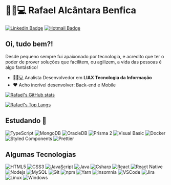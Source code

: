 # :man_technologist:💻 Rafael Alcântara Benfica

[![Linkedin Badge](https://img.shields.io/badge/-LinkedIn-blue?style=flat-square&logo=Linkedin&logoColor=white&link=https://www.linkedin.com/in/rafael-benfica/)](https://www.linkedin.com/in/rafael-benfica/)
[![Hotmail Badge](https://img.shields.io/badge/-Hotmail-0078d4?style=flat-square&logo=mail.ru&logoColor=white&link=mailto:ra.fa.alcantara@hotmail.com)](mailto:ra.fa.alcantara@hotmail.com)

## Oi, tudo bem?!

Desde pequeno sempre fui apaixonado por tecnologia, e acredito que ter o poder de prover soluções que facilitem, ou agilizem, a vida das pessoas é algo fantástico!

- 👦🏻💻 Analista Desenvolvedor em **LIAX Tecnologia da Informação**
- ❤️ Acho incrível desenvolver: Back-end e Mobile

[![Rafael's GitHub stats](https://github-readme-stats.vercel.app/api?username=rafael-benfica&show_icons=true&theme=radical&hide=issues)](https://github.com/anuraghazra/github-readme-stats)

[![Rafael's Top Langs](https://github-readme-stats.vercel.app/api/top-langs/?username=rafael-benfica&theme=radical&layout=compact)](https://github.com/anuraghazra/github-readme-stats)


## Estudando 📖
  ![TypeScript](https://img.shields.io/badge/-TypeScript-0077C6?style=flat-square&logo=typescript&logoColor=white)
  ![MongoDB](https://img.shields.io/badge/-MongoDB-13aa52?style=flat-square&logo=mongodb&logoColor=white)
  ![OracleDB](https://img.shields.io/badge/-Oracle%20Database-F80000?style=flat-square&logo=oracle&logoColor=white)
  ![Prisma 2](https://img.shields.io/badge/-Prisma%202-0c334a?style=flat-square)
  ![Visual Basic](https://img.shields.io/badge/-Visual%20Basic-666666?style=flat-square&logo=Microsoft&logoColor=white)
  ![Docker](https://img.shields.io/badge/-Docker-46a2f1?style=flat-square&logo=docker&logoColor=white)
  ![Styled Components](https://img.shields.io/badge/-Styled_Components-db7092?style=flat-square&logo=styled-components&logoColor=white)
  ![Prettier](https://img.shields.io/badge/-Prettier-1A2B34?style=flat-square&logo=prettier&logoColor=white)
     
## Algumas Tecnologias
  ![HTML5](https://img.shields.io/badge/-HTML5-E34F26?style=flat-square&logo=html5&logoColor=white)
  ![CSS3](https://img.shields.io/badge/-CSS3-549FDE?style=flat-square&logo=css3&logoColor=white)
  ![JavaScript](https://img.shields.io/badge/-JavaScript-F7B93E?style=flat-square&logo=javascript&logoColor=fff)
  ![Java](https://img.shields.io/badge/-Java-007396?style=flat-square&logo=javascript&logoColor=fff)
  ![Csharp](https://img.shields.io/badge/-C%20Sharp-6a3976?style=flat-square&logo=C%20sharp&logoColor=fff)
  ![React](https://img.shields.io/badge/-React.js-45b8d8?style=flat-square&logo=react&logoColor=white)
  ![React Native](https://img.shields.io/badge/-React%20Native-45b8d8?style=flat-square&logo=react&logoColor=white)
  ![Nodejs](https://img.shields.io/badge/-Node.js-43853d?style=flat-square&logo=Node.js&logoColor=white)
  ![MySQL](https://img.shields.io/badge/-MySQL-4479A1?style=flat-square&logo=mysql&logoColor=white) 
  ![Git](https://img.shields.io/badge/-Git-F05032?style=flat-square&logo=git&logoColor=white)
  ![npm](https://img.shields.io/badge/-NPM-CB3837?style=flat-square&logo=npm&logoColor=white)
  ![Yarn](https://img.shields.io/badge/-Yarn-2C8EBB?style=flat-square&logo=Yarn&logoColor=white)
  ![Insomnia](https://img.shields.io/badge/-Insomnia-5849BE?style=flat-square&logo=insomnia&logoColor=white)
  ![VSCode](https://img.shields.io/badge/-VSCode-0085D1?style=flat-square&logo=visual-studio-code&logoColor=white)
  ![Jira](https://img.shields.io/badge/-Jira-0052CC?style=flat-square&logo=Jira&logoColor=white)
  ![Linux](https://img.shields.io/badge/-Linux-16C60C?style=flat-square&logo=linux&logoColor=white)
  ![Windows](https://img.shields.io/badge/-Windows-00ADEF?style=flat-square&logo=windows&logoColor=white)
</details>
